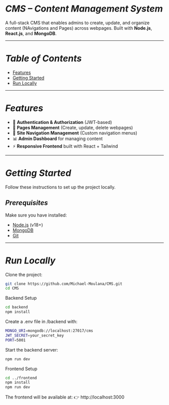 
# *CMS – Content Management System*

A full-stack CMS that enables admins to create, update, and organize content (NAvigations and Pages) across webpages. Built with **Node.js**, **React.js**, and **MongoDB**.

---

# *Table of Contents*

* [Features](#-features)  
* [Getting Started](#-getting-started)  
* [Run Locally](#-run-locally)   
   

---

# *Features*

* 🔐 **Authentication & Authorization** (JWT-based)  
* 📝 **Pages Management** (Create, update, delete webpages)  
* 🧭 **Site Navigation Management** (Custom navigation menus)  
* 📊 **Admin Dashboard** for managing content  
* ⚡ **Responsive Frontend** built with React + Tailwind  

---

# *Getting Started*

Follow these instructions to set up the project locally.  

## *Prerequisites*

Make sure you have installed:  

* [Node.js](https://nodejs.org/) (v18+)  
* [MongoDB](https://www.mongodb.com/)  
* [Git](https://git-scm.com/)  

---

# *Run Locally*

Clone the project:  

```bash
git clone https://github.com/Michael-Moulana/CMS.git
cd CMS
```

Backend Setup

```bash
cd backend
npm install
```

Create a .env file in /backend with:

```bash
MONGO_URI=mongodb://localhost:27017/cms
JWT_SECRET=your_secret_key
PORT=5001
```

Start the backend server:

```bash
npm run dev
```

Frontend Setup

```bash
cd ../frontend
npm install
npm run dev
```
The frontend will be available at:
👉 http://localhost:3000
